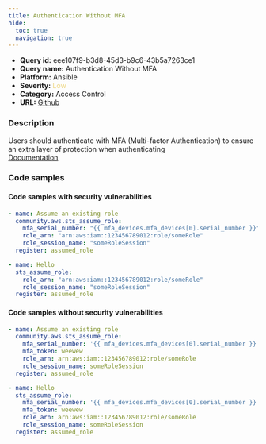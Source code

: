 ```yaml
---
title: Authentication Without MFA
hide:
  toc: true
  navigation: true
---
```


<style>
  .highlight .hll {
    background-color: #ff171742;
  }
  .md-content {
    max-width: 1100px;
    margin: 0 auto;
  }
</style>

-   **Query id:** eee107f9-b3d8-45d3-b9c6-43b5a7263ce1
-   **Query name:** Authentication Without MFA
-   **Platform:** Ansible
-   **Severity:** <span style="color:#edd57e">Low</span>
-   **Category:** Access Control
-   **URL:** [Github](https://github.com/Checkmarx/kics/tree/master/assets/queries/ansible/aws/authentication_without_mfa)

### Description
Users should authenticate with MFA (Multi-factor Authentication) to ensure an extra layer of protection when authenticating<br>
[Documentation](https://docs.ansible.com/ansible/latest/collections/community/aws/iam_mfa_device_info_module.html)

### Code samples
#### Code samples with security vulnerabilities
```yaml title="Positive test num. 1 - yaml file" hl_lines="9 2"
- name: Assume an existing role
  community.aws.sts_assume_role:
    mfa_serial_number: "{{ mfa_devices.mfa_devices[0].serial_number }}"
    role_arn: "arn:aws:iam::123456789012:role/someRole"
    role_session_name: "someRoleSession"
  register: assumed_role

- name: Hello
  sts_assume_role:
    role_arn: "arn:aws:iam::123456789012:role/someRole"
    role_session_name: "someRoleSession"
  register: assumed_role

```


#### Code samples without security vulnerabilities
```yaml title="Negative test num. 1 - yaml file"
- name: Assume an existing role
  community.aws.sts_assume_role:
    mfa_serial_number: '{{ mfa_devices.mfa_devices[0].serial_number }}'
    mfa_token: weewew
    role_arn: arn:aws:iam::123456789012:role/someRole
    role_session_name: someRoleSession
  register: assumed_role

- name: Hello
  sts_assume_role:
    mfa_serial_number: '{{ mfa_devices.mfa_devices[0].serial_number }}'
    mfa_token: weewew
    role_arn: arn:aws:iam::123456789012:role/someRole
    role_session_name: someRoleSession
  register: assumed_role

```
